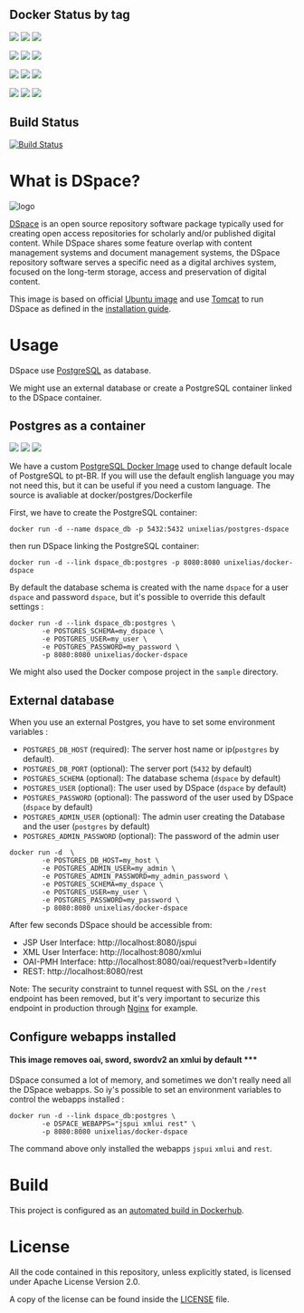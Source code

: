 ## Docker Status by tag
[![](https://images.microbadger.com/badges/version/unixelias/docker-dspace.svg)](https://microbadger.com/images/unixelias/docker-dspace "Docker tag version") [![](https://images.microbadger.com/badges/image/unixelias/docker-dspace.svg)](https://microbadger.com/images/unixelias/docker-dspace "Content layers") [![](https://images.microbadger.com/badges/commit/unixelias/docker-dspace.svg)](https://microbadger.com/images/unixelias/docker-dspace "Last commit")

[![](https://images.microbadger.com/badges/version/unixelias/docker-dspace:5.6.svg)](https://microbadger.com/images/unixelias/docker-dspace:5.6 "Docker tag version") [![](https://images.microbadger.com/badges/image/unixelias/docker-dspace:5.6.svg)](https://microbadger.com/images/unixelias/docker-dspace:5.6 "Content layers") [![](https://images.microbadger.com/badges/commit/unixelias/docker-dspace:5.6.svg)](https://microbadger.com/images/unixelias/docker-dspace:5.6 "Last commit")

[![](https://images.microbadger.com/badges/version/unixelias/docker-dspace:dev.svg)](https://microbadger.com/images/unixelias/docker-dspace:dev "Docker tag version") [![](https://images.microbadger.com/badges/image/unixelias/docker-dspace:5.x-dev.svg)](https://microbadger.com/images/unixelias/docker-dspace:5.x-dev "Content layers") [![](https://images.microbadger.com/badges/commit/unixelias/docker-dspace:5.x-dev.svg)](https://microbadger.com/images/unixelias/docker-dspace:5.x-dev "Last commit")

[![](https://images.microbadger.com/badges/version/unixelias/docker-dspace:5.7-ibict.svg)](https://microbadger.com/images/unixelias/docker-dspace:5.7-ibict "Docker tag version") [![](https://images.microbadger.com/badges/image/unixelias/docker-dspace:5.7-ibict.svg)](https://microbadger.com/images/unixelias/docker-dspace:5.7-ibict "Content layers") [![](https://images.microbadger.com/badges/commit/unixelias/docker-dspace:5.7-ibict.svg)](https://microbadger.com/images/unixelias/docker-dspace:5.7-ibict "Last commit")

## Build Status
[![Build Status](https://travis-ci.org/unixelias/docker-dspace.svg?branch=master)](https://travis-ci.org/unixelias/docker-dspace)

# What is DSpace?

![logo](https://github.com/unixelias/docker-dspace/raw/master/logo.png)

[DSpace](https://wiki.duraspace.org/display/DSDOC6x/Introduction) is an open source repository software package typically used for creating open access repositories for scholarly and/or published digital content. While DSpace shares some feature overlap with content management systems and document management systems, the DSpace repository software serves a specific need as a digital archives system, focused on the long-term storage, access and preservation of digital content.

This image is based on official [Ubuntu image](https://hub.docker.com/_/ubuntu/) and use [Tomcat](http://tomcat.apache.org/) to run DSpace as defined in the [installation guide](https://wiki.duraspace.org/display/DSDOC6x/Installing+DSpace).

# Usage

DSpace use [PostgreSQL](http://www.postgresql.org/) as database.

We might use an external database or create a PostgreSQL container linked to the DSpace container.

## Postgres as a container

[![](https://images.microbadger.com/badges/image/unixelias/postgres-dspace:9.6-dev.svg)](https://microbadger.com/images/unixelias/postgres-dspace:9.6-dev "Get your own image badge on microbadger.com") [![](https://images.microbadger.com/badges/version/unixelias/postgres-dspace:9.6-dev.svg)](https://microbadger.com/images/unixelias/postgres-dspace:9.6-dev "Get your own version badge on microbadger.com") [![](https://images.microbadger.com/badges/commit/unixelias/postgres-dspace:9.6-dev.svg)](https://microbadger.com/images/unixelias/postgres-dspace:9.6-dev "Get your own commit badge on microbadger.com")

We have a custom [PostgreSQL Docker Image](https://hub.docker.com/r/unixelias/postgres-dspace/) used to change default locale of PostgreSQL to pt-BR. If you will use the default english language you may not need this, but it can be useful if you need a custom language. The source is avaliable at docker/postgres/Dockerfile

First, we have to create the PostgreSQL container:

```
docker run -d --name dspace_db -p 5432:5432 unixelias/postgres-dspace
```

then run DSpace linking the PostgreSQL container:

```
docker run -d --link dspace_db:postgres -p 8080:8080 unixelias/docker-dspace
```

By default the database schema is created with the name `dspace` for a user `dspace` and password `dspace`, but it's possible to override this default settings :


```
docker run -d --link dspace_db:postgres \
        -e POSTGRES_SCHEMA=my_dspace \
        -e POSTGRES_USER=my_user \
        -e POSTGRES_PASSWORD=my_password \
        -p 8080:8080 unixelias/docker-dspace
```

We might also used the Docker compose project in the `sample` directory.

## External database  

When you use an external Postgres, you have to set some environment variables :
  - `POSTGRES_DB_HOST` (required): The server host name or ip(`postgres` by default).
  - `POSTGRES_DB_PORT` (optional): The server port (`5432` by default)
  - `POSTGRES_SCHEMA` (optional): The database schema (`dspace` by default)
  - `POSTGRES_USER` (optional): The user used by DSpace (`dspace` by default)
  - `POSTGRES_PASSWORD` (optional): The password of the user used by DSpace (`dspace` by default)
  - `POSTGRES_ADMIN_USER` (optional): The admin user creating the Database and the user (`postgres` by default)
  - `POSTGRES_ADMIN_PASSWORD` (optional): The password of the admin user


```
docker run -d  \
        -e POSTGRES_DB_HOST=my_host \
        -e POSTGRES_ADMIN_USER=my_admin \
        -e POSTGRES_ADMIN_PASSWORD=my_admin_password \
        -e POSTGRES_SCHEMA=my_dspace \
        -e POSTGRES_USER=my_user \
        -e POSTGRES_PASSWORD=my_password \
        -p 8080:8080 unixelias/docker-dspace
```


After few seconds DSpace should be accessible from:

 - JSP User Interface: http://localhost:8080/jspui
 - XML User Interface: http://localhost:8080/xmlui
 - OAI-PMH Interface: http://localhost:8080/oai/request?verb=Identify
 - REST: http://localhost:8080/rest

Note: The security constraint to tunnel request with SSL on the `/rest` endpoint has been removed, but it's very important to securize this endpoint in production through [Nginx](https://github.com/1science/docker-nginx) for example.

## Configure webapps installed


#### This image removes oai, sword, swordv2 an xmlui by default ***

DSpace consumed a lot of memory, and sometimes we don't really need all the DSpace webapps. So iy's possible to set an environment variables to control the webapps installed :

```
docker run -d --link dspace_db:postgres \
        -e DSPACE_WEBAPPS="jspui xmlui rest" \
        -p 8080:8080 unixelias/docker-dspace
```

The command above only installed the webapps `jspui` `xmlui` and `rest`.

# Build

This project is configured as an [automated build in Dockerhub](https://hub.docker.com/r/unixelias/docker-dspace/).

# License

All the code contained in this repository, unless explicitly stated, is
licensed under Apache License Version 2.0.

A copy of the license can be found inside the [LICENSE](LICENSE) file.
